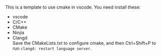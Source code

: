 This is a template to use cmake in vscode.
You need install these:
* vscode
* C/C++
* CMake
* Ninjia
* Clangd  
Save the CMakeLists.txt to configure cmake, and then Ctrl+Shift+P to run `clangd: restart language server`.
